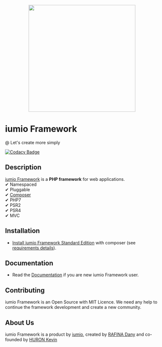 <p align="center"><a href="https://framework.iumio.com" target="_blank">
    <img src="https://framework.iumio.com/images/iumio-framework-horizontal.png" width="350">
</a></p>

iumio Framework
================

@ Let's create more simply

[![Codacy Badge](https://api.codacy.com/project/badge/Grade/06648bc160bd452ea07bf532e5b0d88e)](https://www.codacy.com/app/iumio-team/iumio-framework-se?utm_source=github.com&amp;utm_medium=referral&amp;utm_content=iumio/framework-se&amp;utm_campaign=Badge_Grade)

Description
------------

[iumio Framework][1] is a **PHP framework** for web applications.  
✔ Namespaced  \
✔ Pluggable  \
✔ [Composer](https://getcomposer.org)  \
✔ PHP7  \
✔ PSR2 \
✔ PSR4 \
✔ MVC  

Installation
------------

* [Install iumio Framework Standard Edition][2] with composer (see
  [requirements details][3]).

Documentation
-------------

* Read the [Documentation][4] if you are new iumio Framework user.


Contributing
------------

iumio Framework is an Open Source with MIT Licence.
We need any help to continue the framework development and create a new community.


About Us
--------

iumio Framework is a product by [iumio][5], created by [RAFINA Dany][6] and co-founded by [HURON Kevin][7]

[1]: https://framework.iumio.com
[2]: https://learn.framework.iumio.com/docs/installation/install-iumio-framework/install-se/
[3]: https://learn.framework.iumio.com/docs/installation/framework-requirements/
[4]: https://learn.framework.iumio.com
[5]: https://www.iumio.com
[6]: https://www.linkedin.com/in/dany-rafina-672041b3/
[7]: http://kevinhuron.fr/

<!--INITIALIUMIOFW-->
